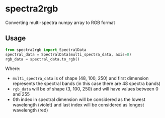 # spectra2rgb
Converting multi-spectra numpy array to RGB format

## Usage

```python
from spectra2rgb import SpectralData
spectral_data = SpectralData(multi_spectra_data, axis=0)
rgb_data = spectral_data.to_rgb()
```

Where:
* `multi_spectra_data` is of shape (48, 100, 250) and first dimension represents the spectral bands (in this case there are 48 spectra bands)
* `rgb_data` will be of shape (3, 100, 250) and will have values between 0 and 255
* 0th index in spectral dimension will be considered as the lowest wavelength (violet) and last index will be considered as longest wavelength (red)

